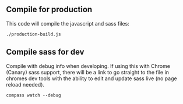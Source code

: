 ## Compile for production
This code will compile the javascript and sass files:
```
./production-build.js
```

## Compile sass for dev
Compile with debug info when developing.  If using this with Chrome (Canary)
sass support, there will be a link to go straight to the file in chromes dev tools
with the ability to edit and update sass live (no page reload needed).
```
compass watch --debug
```
